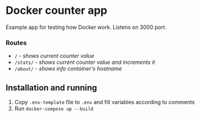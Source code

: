 # Docker counter app
Example app for testing how Docker work. Listens on 3000 port.

### Routes
- `/` _- shows current counter value_
- `/stats/` _- shows current counter value and increments it_
- `/about/` _- shows info container's hostname_

## Installation and running
1. Copy `.env-template` file to `.env` and fill variables according to comments
2. Run `docker-compose up --build`

